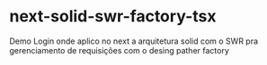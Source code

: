# next-solid-swr-factory-tsx
Demo Login onde aplico no next a arquitetura solid com o SWR pra gerenciamento de requisições com o desing pather factory
